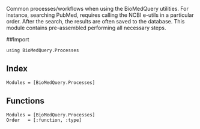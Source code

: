 Common processes/workflows when using the BioMedQuery utilities. For instance,
searching PubMed, requires calling the NCBI e-utils in a particular order. After
the search, the results are often saved to the database. This module contains pre-assembled
performing all necessary steps.

##Import

```
using BioMedQuery.Processes
```

## Index

```@index
Modules = [BioMedQuery.Processes]
```

## Functions

```@autodocs
Modules = [BioMedQuery.Processes]
Order   = [:function, :type]
```
